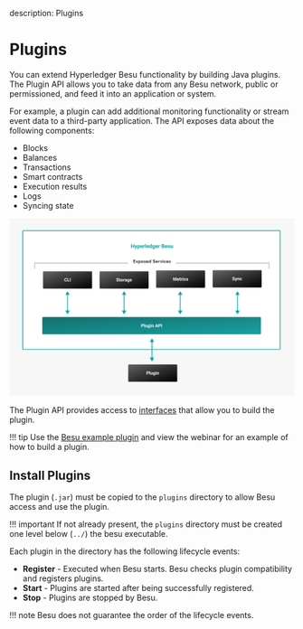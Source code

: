 description: Plugins
<!--- END of page meta data -->

# Plugins

You can extend Hyperledger Besu functionality by building Java plugins. The
Plugin API allows you to take data from any Besu network, public or
permissioned, and feed it into an application or system. 

For example, a plugin can add additional monitoring functionality or stream
event data to a third-party application. The API exposes data about the
following components:

* Blocks
* Balances
* Transactions
* Smart contracts
* Execution results
* Logs 
* Syncing state

![Besu Plugin API](../images/Hyperledger-Besu-Plugin-API.png)

The Plugin API provides access to [interfaces](../Reference/Plugin-API-Interfaces.md) that allow you to build the plugin.

!!! tip
    Use the [Besu example plugin](https://github.com/PegaSysEng/PluginsAPIDemo) and view the webinar for an example of how to build a plugin.

## Install Plugins

The plugin (`.jar`) must be copied to the `plugins` directory to allow Besu 
access and use the plugin.

!!! important
    If not already present, the `plugins` directory must be created one level below (`../`) the besu executable.

Each plugin in the directory has the following lifecycle events:

* **Register** - Executed when Besu starts. Besu checks plugin compatibility and registers plugins.
* **Start** - Plugins are started after being successfully registered.
* **Stop** - Plugins are stopped by Besu.

!!! note
    Besu does not guarantee the order of the lifecycle events. 
